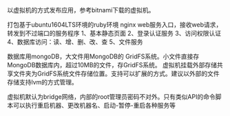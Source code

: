  
以虚拟机的方式发布应用，参考bitnami下载的虚拟机。

打包基于ubuntu1604LTS环境的ruby环境
nginx web服务入口，接收web请求，转发到不过端口的服务程序
	1、基本静态页面
	2、登录认证服务
	3、访问权限认证
	4、数据库访问：读、增、删、改、查
	5、文件服务

数据库用mongoDB，大文件用MongoDB的 GridFS系统。小文件直接存MongoDB数据库内，超过10MB的文件，存GridFS系统。
	虚拟机挂载外部存储共享文件夹为GridFS系统文件存储位置。支持可以扩展的方式。建议以外部的文件存储支持lvm的方式管理。



虚拟机默认为bridge网络，内部的root管理员密码不对外。只有类似API的命令脚本可以执行重启机器、更改机器名、启动-暂停-重启各种服务等

